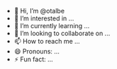 - 👋 Hi, I’m @otalbe
- 👀 I’m interested in ...
- 🌱 I’m currently learning ...
- 💞️ I’m looking to collaborate on ...
- 📫 How to reach me ...
- 😄 Pronouns: ...
- ⚡ Fun fact: ...

<!---
otalbe/otalbe is a ✨ special ✨ repository because its `README.md` (this file) appears on your GitHub profile.
You can click the Preview link to take a look at your changes.
--->
